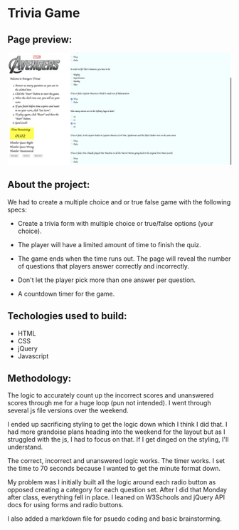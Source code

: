 # Trivia Game

## Page preview: 
![](assets/images/screen-shot.png)

## About the project:

We had to create a multiple choice and or true false game with the following specs:

  * Create a trivia form with multiple choice or true/false options (your choice).
    
  * The player will have a limited amount of time to finish the quiz.

  * The game ends when the time runs out. The page will reveal the number of questions that players answer correctly and incorrectly.

  * Don't let the player pick more than one answer per question.

  * A countdown timer for the game.

## Techologies used to build:
  * HTML
  * CSS
  * jQuery
  * Javascript

## Methodology:

The logic to accurately count up the incorrect scores and unanswered scores through me for a huge loop (pun not intended).  I went through several js file versions over the weekend.

I ended up sacrificing styling to get the logic down which I think I did that.  I had more grandoise plans heading into the weekend for the layout but as I struggled with the js, I had to focus on that.  If I get dinged on the styling, I'll understand.

The correct, incorrect and unanswered logic works.  The timer works.  I set the time to 70 seconds because I wanted to get the minute format down.

My problem was I initially built all the logic around each radio button as opposed creating a category for each question set.  After I did that Monday after class, everything fell in place.  I leaned on W3Schools and jQuery API docs for using forms and radio buttons.

I also added a markdown file for psuedo coding and basic brainstorming.
